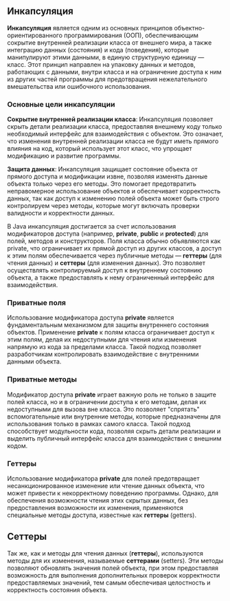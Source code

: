 ## Инкапсуляция

**Инкапсуляция** является одним из основных принципов объектно-ориентированного программирования (ООП), 
обеспечивающим сокрытие внутренней реализации класса от внешнего мира, а также интеграцию данных (состояния) и кода (поведения), 
которые манипулируют этими данными, в единую структурную единицу — класс. Этот принцип направлен на упаковку данных и методов, работающих с данными, 
внутри класса и на ограничение доступа к ним из других частей программы для предотвращения нежелательного вмешательства или ошибочного использования.

### Основные цели инкапсуляции

**Сокрытие внутренней реализации класса**: 
Инкапсуляция позволяет скрыть детали реализации класса, предоставляя внешнему коду только необходимый интерфейс для взаимодействия с объектом. 
Это означает, что изменения внутренней реализации класса не будут иметь прямого влияния на код, который использует этот класс, 
что упрощает модификацию и развитие программы.

**Защита данных**: 
Инкапсуляция защищает состояние объекта от прямого доступа и модификации извне, позволяя изменять данные объекта только через его методы. 
Это помогает предотвратить неправомерное использование объектов и обеспечивает корректность данных, так как доступ к изменению полей объекта 
может быть строго контролируем через методы, которые могут включать проверки валидности и корректности данных.

В Java инкапсуляция достигается за счет использования модификаторов доступа (например, **private**, **public** и **protected**) для полей, 
методов и конструкторов. Поля класса обычно объявляются как private, что ограничивает их прямой доступ из других классов, а доступ к этим 
полям обеспечивается через публичные методы — **геттеры** (для чтения данных) и **сеттеры** (для изменения данных). Это позволяет осуществлять 
контролируемый доступ к внутреннему состоянию объекта, а также предоставлять к нему ограниченный интерфейс для взаимодействия.

### Приватные поля

Использование модификатора доступа **private** является фундаментальным механизмом для защиты внутреннего состояния объектов. 
Применение **private** к полям класса ограничивает доступ к этим полям, делая их недоступными для чтения или изменения напрямую 
из кода за пределами класса. Такой подход позволяет разработчикам контролировать взаимодействие с внутренними данными объекта.

### Приватные методы

Модификатор доступа **private** играет важную роль не только в защите полей класса, но и в ограничении доступа к его методам, 
делая их недоступными для вызова вне класса. Это позволяет "спрятать" вспомогательные или внутренние методы, которые предназначены 
для использования только в рамках самого класса. Такой подход способствует  модульности кода, позволяя скрыть детали реализации и 
выделить публичный интерфейс класса для взаимодействия с внешним кодом.

### Геттеры

Использование модификатора **private** для полей предотвращает несанкционированное изменение или чтение данных объекта, 
что может привести к некорректному поведению программы. Однако, для обеспечения возможности чтения этих скрытых данных, 
без предоставления возможности их изменения, применяются специальные методы доступа, известные как **геттеры** (getters).

## Сеттеры

Так же, как и методы для чтения данных (**геттеры**), используются методы для их изменения, называемые **сеттерами** (setters). 
Эти методы позволяют обновлять значения полей объекта, при этом предоставляя возможность для выполнения дополнительных проверок 
корректности предоставляемых значений, тем самым обеспечивая целостность и корректность состояния объекта.
